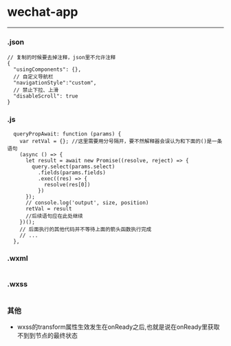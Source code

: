 # wechat-app
---

### .json
```
// 复制的时候要去掉注释，json里不允许注释
{
  "usingComponents": {},
  // 自定义导航栏
  "navigationStyle":"custom",
  // 禁止下拉、上滑
  "disableScroll": true
}
```

### .js
```
  queryPropAwait: function (params) {
    var retVal = {}; //这里需要用分号隔开，要不然解释器会误认为和下面的()是一条语句
    (async () => {
      let result = await new Promise((resolve, reject) => {
        query.select(params.select)
          .fields(params.fields)
          .exec((res) => {
            resolve(res[0])
          })
      });
      // console.log('output', size, position)
      retVal = result
      //后续语句应在此处继续
    })();
    // 后面执行的其他代码并不等待上面的箭头函数执行完成
    // ...
  },
```

### .wxml
```

```

### .wxss
```

```

### 其他
* wxss的transform属性生效发生在onReady之后,也就是说在onReady里获取不到到节点的最终状态
```

```
